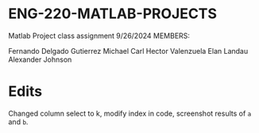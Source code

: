 # ENG-220-MATLAB-PROJECTS
Matlab Project class assignment 9/26/2024
MEMBERS:

Fernando Delgado Gutierrez
Michael Carl
Hector Valenzuela 
Elan Landau
Alexander Johnson

# Edits
Changed column select to k, modify index in code, screenshot results of `a` and `b`.
